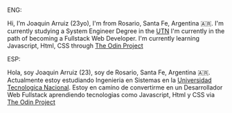 ENG:



Hi, I’m Joaquin Arruiz (23yo), I'm from Rosario, Santa Fe, Argentina 🇦🇷. I'm currently studying a System Engineer Degree in the [UTN](https://en.wikipedia.org/wiki/National_Technological_University)
I'm currently in the path of becoming a Fullstack Web Developer. I'm currently learning Javascript, Html, CSS through [The Odin Project](https://www.theodinproject.com/)


ESP:

Hola, soy Joaquin Arruiz (23), soy de Rosario, Santa Fe, Argentina 🇦🇷. Actualmente estoy estudiando Ingenieria en Sistemas en la [Universidad Tecnologica Nacional](https://es.wikipedia.org/wiki/Universidad_Tecnol%C3%B3gica_Nacional). Estoy en camino de convertirme en un Desarrollador Web Fullstack aprendiendo tecnologias como Javascript, Html y CSS via [The Odin Project](https://www.theodinproject.com/) 


<!---
readme for frontpage 
--->

